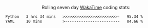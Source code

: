<p align="center">Rolling seven day <a href="https://wakatime.com/@syrkis"/>WakaTime</a> coding stats:</p>
<!--START_SECTION:waka-->

```txt
Python   3 hrs 34 mins   >>>>>>>>>>>>>>>>>>>>>>>>-   95.34 %
YAML     10 mins         >------------------------   04.66 %
```

<!--END_SECTION:waka-->
